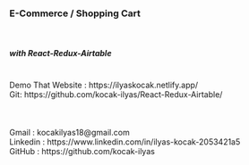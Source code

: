 ﻿<h3> E-Commerce / Shopping Cart </h3>
<br/>
<h5>with React-Redux-Airtable </h5>
<br/>
Demo That Website   : https://ilyaskocak.netlify.app/
<br/>
Git: https://github.com/kocak-ilyas/React-Redux-Airtable/
<br/>
<br/>
<br/>
<br/>
Gmail               : kocakilyas18@gmail.com 
<br/>
Linkedin            : https://www.linkedin.com/in/ilyas-kocak-2053421a5
<br/>
GitHub              : https://github.com/kocak-ilyas
<br/>